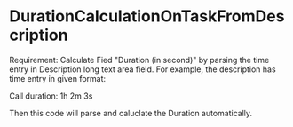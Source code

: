 # DurationCalculationOnTaskFromDescription

Requirement:
Calculate Fied "Duration (in second)" by parsing the time entry in Description long text area field. For example, the description has time entry in given format:


Call duration: 1h 2m 3s

Then this code will parse and caluclate the Duration automatically.
